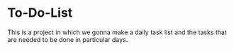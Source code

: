 # To-Do-List
This is a project in which we gonna make a daily task list and the tasks that are needed to be done in particular days.
